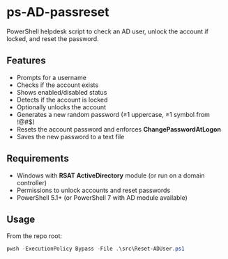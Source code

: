 # ps-AD-passreset

PowerShell helpdesk script to check an AD user, unlock the account if locked, and reset the password.

## Features
- Prompts for a username
- Checks if the account exists
- Shows enabled/disabled status
- Detects if the account is locked
- Optionally unlocks the account
- Generates a new random password (≥1 uppercase, ≥1 symbol from !@#$)
- Resets the account password and enforces **ChangePasswordAtLogon**
- Saves the new password to a text file

## Requirements
- Windows with **RSAT ActiveDirectory** module (or run on a domain controller)
- Permissions to unlock accounts and reset passwords
- PowerShell 5.1+ (or PowerShell 7 with AD module available)

## Usage
From the repo root:
```powershell
pwsh -ExecutionPolicy Bypass -File .\src\Reset-ADUser.ps1
